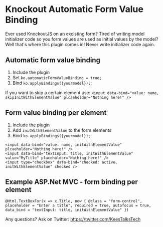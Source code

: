 # Knockout Automatic Form Value Binding
Ever used KnockoutJS on an excisting form? Tired of writing model initializer code so you form values are used as initial values by the model? Well that's where this plugin comes in! Never write initializer code again.

## Automatic form value binding
1. Include the plugin
2. Set `ko.automaticFormValueBinding = true;`
3. Bind `ko.applyBindings({yourmodel});`;

If you want to skip a certain element use:
`<input data-bind="value: name, skipInitWithElementValue" plcaeholder="Nothing here!" />` <br/>

## Form value binding per element
1. Include the plugin
2. Add `initWithElementValue` to the form elements
3. Bind `ko.applyBindings({yourmodel});`

`<input data-bind="value: name, initWithElementValue" plcaeholder="Nothing here!" />` <br/>
`<input data-bind="textInput: title, initWithElementValue" value="MyTitle" placeholder="Nothing here!" />` <br/>
`<input type="checkbox" data-bind="checked: active, initWithElementValue" checked />` <br/>

## Example ASP.Net MVC - form binding per element
`@Html.TextBoxFor(x => x.Title, new { @class = "form-control", placeholder = "Enter a title", required = true, autofocus = true, data_bind = "textInput: title, initWithElementValue" })`

Any questions? Ask on Twitter: https://twitter.com/KeesTalksTech
